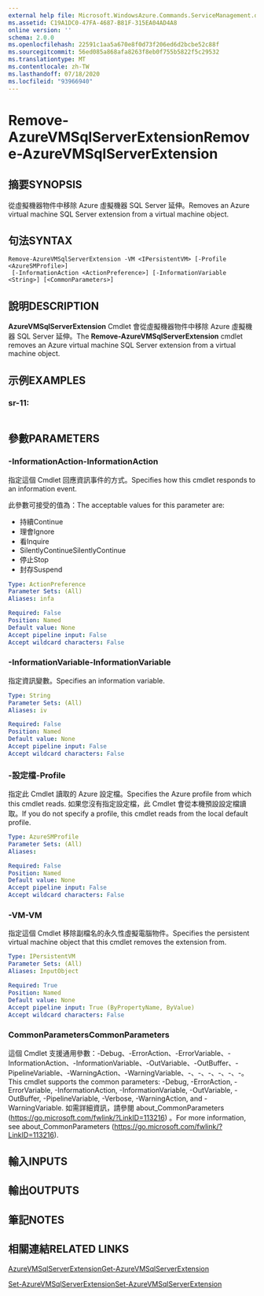```yaml
---
external help file: Microsoft.WindowsAzure.Commands.ServiceManagement.dll-Help.xml
ms.assetid: C19A1DC0-47FA-4687-B81F-315EA04AD4A8
online version: ''
schema: 2.0.0
ms.openlocfilehash: 22591c1aa5a670e8f0d73f206ed6d2bcbe52c88f
ms.sourcegitcommit: 56ed085a868afa8263f8eb0f755b5822f5c29532
ms.translationtype: MT
ms.contentlocale: zh-TW
ms.lasthandoff: 07/18/2020
ms.locfileid: "93966940"
---
```

# <span data-ttu-id="c8ee0-101">Remove-AzureVMSqlServerExtension</span><span class="sxs-lookup"><span data-stu-id="c8ee0-101">Remove-AzureVMSqlServerExtension</span></span>

## <span data-ttu-id="c8ee0-102">摘要</span><span class="sxs-lookup"><span data-stu-id="c8ee0-102">SYNOPSIS</span></span>
<span data-ttu-id="c8ee0-103">從虛擬機器物件中移除 Azure 虛擬機器 SQL Server 延伸。</span><span class="sxs-lookup"><span data-stu-id="c8ee0-103">Removes an Azure virtual machine SQL Server extension from a virtual machine object.</span></span>

## <span data-ttu-id="c8ee0-104">句法</span><span class="sxs-lookup"><span data-stu-id="c8ee0-104">SYNTAX</span></span>

```
Remove-AzureVMSqlServerExtension -VM <IPersistentVM> [-Profile <AzureSMProfile>]
 [-InformationAction <ActionPreference>] [-InformationVariable <String>] [<CommonParameters>]
```

## <span data-ttu-id="c8ee0-105">說明</span><span class="sxs-lookup"><span data-stu-id="c8ee0-105">DESCRIPTION</span></span>
<span data-ttu-id="c8ee0-106">**AzureVMSqlServerExtension** Cmdlet 會從虛擬機器物件中移除 Azure 虛擬機器 SQL Server 延伸。</span><span class="sxs-lookup"><span data-stu-id="c8ee0-106">The **Remove-AzureVMSqlServerExtension** cmdlet removes an Azure virtual machine SQL Server extension from a virtual machine object.</span></span>

## <span data-ttu-id="c8ee0-107">示例</span><span class="sxs-lookup"><span data-stu-id="c8ee0-107">EXAMPLES</span></span>

### <span data-ttu-id="c8ee0-108">sr-1</span><span class="sxs-lookup"><span data-stu-id="c8ee0-108">1:</span></span>
```

```

## <span data-ttu-id="c8ee0-109">參數</span><span class="sxs-lookup"><span data-stu-id="c8ee0-109">PARAMETERS</span></span>

### <span data-ttu-id="c8ee0-110">-InformationAction</span><span class="sxs-lookup"><span data-stu-id="c8ee0-110">-InformationAction</span></span>
<span data-ttu-id="c8ee0-111">指定這個 Cmdlet 回應資訊事件的方式。</span><span class="sxs-lookup"><span data-stu-id="c8ee0-111">Specifies how this cmdlet responds to an information event.</span></span>

<span data-ttu-id="c8ee0-112">此參數可接受的值為：</span><span class="sxs-lookup"><span data-stu-id="c8ee0-112">The acceptable values for this parameter are:</span></span>

- <span data-ttu-id="c8ee0-113">持續</span><span class="sxs-lookup"><span data-stu-id="c8ee0-113">Continue</span></span>
- <span data-ttu-id="c8ee0-114">理會</span><span class="sxs-lookup"><span data-stu-id="c8ee0-114">Ignore</span></span>
- <span data-ttu-id="c8ee0-115">看</span><span class="sxs-lookup"><span data-stu-id="c8ee0-115">Inquire</span></span>
- <span data-ttu-id="c8ee0-116">SilentlyContinue</span><span class="sxs-lookup"><span data-stu-id="c8ee0-116">SilentlyContinue</span></span>
- <span data-ttu-id="c8ee0-117">停止</span><span class="sxs-lookup"><span data-stu-id="c8ee0-117">Stop</span></span>
- <span data-ttu-id="c8ee0-118">封存</span><span class="sxs-lookup"><span data-stu-id="c8ee0-118">Suspend</span></span>

```yaml
Type: ActionPreference
Parameter Sets: (All)
Aliases: infa

Required: False
Position: Named
Default value: None
Accept pipeline input: False
Accept wildcard characters: False
```

### <span data-ttu-id="c8ee0-119">-InformationVariable</span><span class="sxs-lookup"><span data-stu-id="c8ee0-119">-InformationVariable</span></span>
<span data-ttu-id="c8ee0-120">指定資訊變數。</span><span class="sxs-lookup"><span data-stu-id="c8ee0-120">Specifies an information variable.</span></span>

```yaml
Type: String
Parameter Sets: (All)
Aliases: iv

Required: False
Position: Named
Default value: None
Accept pipeline input: False
Accept wildcard characters: False
```

### <span data-ttu-id="c8ee0-121">-設定檔</span><span class="sxs-lookup"><span data-stu-id="c8ee0-121">-Profile</span></span>
<span data-ttu-id="c8ee0-122">指定此 Cmdlet 讀取的 Azure 設定檔。</span><span class="sxs-lookup"><span data-stu-id="c8ee0-122">Specifies the Azure profile from which this cmdlet reads.</span></span>
<span data-ttu-id="c8ee0-123">如果您沒有指定設定檔，此 Cmdlet 會從本機預設設定檔讀取。</span><span class="sxs-lookup"><span data-stu-id="c8ee0-123">If you do not specify a profile, this cmdlet reads from the local default profile.</span></span>

```yaml
Type: AzureSMProfile
Parameter Sets: (All)
Aliases: 

Required: False
Position: Named
Default value: None
Accept pipeline input: False
Accept wildcard characters: False
```

### <span data-ttu-id="c8ee0-124">-VM</span><span class="sxs-lookup"><span data-stu-id="c8ee0-124">-VM</span></span>
<span data-ttu-id="c8ee0-125">指定這個 Cmdlet 移除副檔名的永久性虛擬電腦物件。</span><span class="sxs-lookup"><span data-stu-id="c8ee0-125">Specifies the persistent virtual machine object that this cmdlet removes the extension from.</span></span>

```yaml
Type: IPersistentVM
Parameter Sets: (All)
Aliases: InputObject

Required: True
Position: Named
Default value: None
Accept pipeline input: True (ByPropertyName, ByValue)
Accept wildcard characters: False
```

### <span data-ttu-id="c8ee0-126">CommonParameters</span><span class="sxs-lookup"><span data-stu-id="c8ee0-126">CommonParameters</span></span>
<span data-ttu-id="c8ee0-127">這個 Cmdlet 支援通用參數：-Debug、-ErrorAction、-ErrorVariable、-InformationAction、-InformationVariable、-OutVariable、-OutBuffer、-PipelineVariable、-WarningAction、-WarningVariable、-、-、-、-、-、-。</span><span class="sxs-lookup"><span data-stu-id="c8ee0-127">This cmdlet supports the common parameters: -Debug, -ErrorAction, -ErrorVariable, -InformationAction, -InformationVariable, -OutVariable, -OutBuffer, -PipelineVariable, -Verbose, -WarningAction, and -WarningVariable.</span></span> <span data-ttu-id="c8ee0-128">如需詳細資訊，請參閱 about_CommonParameters (https://go.microsoft.com/fwlink/?LinkID=113216) 。</span><span class="sxs-lookup"><span data-stu-id="c8ee0-128">For more information, see about_CommonParameters (https://go.microsoft.com/fwlink/?LinkID=113216).</span></span>

## <span data-ttu-id="c8ee0-129">輸入</span><span class="sxs-lookup"><span data-stu-id="c8ee0-129">INPUTS</span></span>

## <span data-ttu-id="c8ee0-130">輸出</span><span class="sxs-lookup"><span data-stu-id="c8ee0-130">OUTPUTS</span></span>

## <span data-ttu-id="c8ee0-131">筆記</span><span class="sxs-lookup"><span data-stu-id="c8ee0-131">NOTES</span></span>

## <span data-ttu-id="c8ee0-132">相關連結</span><span class="sxs-lookup"><span data-stu-id="c8ee0-132">RELATED LINKS</span></span>

[<span data-ttu-id="c8ee0-133">AzureVMSqlServerExtension</span><span class="sxs-lookup"><span data-stu-id="c8ee0-133">Get-AzureVMSqlServerExtension</span></span>](./Get-AzureVMSqlServerExtension.md)

[<span data-ttu-id="c8ee0-134">Set-AzureVMSqlServerExtension</span><span class="sxs-lookup"><span data-stu-id="c8ee0-134">Set-AzureVMSqlServerExtension</span></span>](./Set-AzureVMSqlServerExtension.md)


